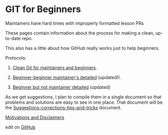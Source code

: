 # GIT for Beginners

Maintainers have hard times with improperly formatted lesson PRs

These pages contain information about the process for making a clean, up-to-date repo.

This also has a little about how GitHub really works just to help beginners.

Protocols: 
1. [Clean Git for maintainers and beginners](https://hoytpr.github.io/git_beginner/Maintaining-for-beginners-narrative1).

2. [Beginner-beginner maintainer's detailed](https://hoytpr.github.io/git_beginner/One-detailed-protocol-for-beginner-maintainers) (updated!).

3. [Beginner but not maintainer detailed](https://hoytpr.github.io/git_beginner/One-detailed-protocol-for-general-beginners) (updated)

As we get suggestions, I plan to compile them in a single document so that problems and solutions are easy to see in one place. That document will be the [Suggestions-corrections-tips-and-tricks](https://hoytpr.github.io/git_beginner/Suggestions-corrections-tips-and-tricks) document.

[Motivations and Disclaimers](https://hoytpr.github.io/git_beginner/motivations_and_disclaimers)

edit on [GitHub](https://github.com/hoytpr/git_beginner/)
